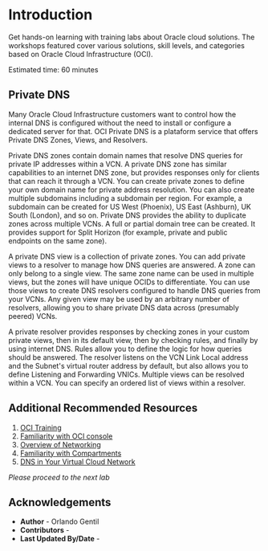 # Introduction

Get hands-on learning with training labs about Oracle cloud solutions. The workshops featured cover various solutions, skill levels, and categories based on Oracle Cloud Infrastructure (OCI).

Estimated time: 60 minutes

## Private DNS

Many Oracle Cloud Infrastructure customers want to control how the internal DNS is configured without the need to install or configure a dedicated server for that. OCI Private DNS is a plataform service that offers Private DNS Zones, Views, and Resolvers.

Private DNS zones contain domain names that resolve DNS queries for private IP addresses within a VCN. A private DNS zone has similar capabilities to an internet DNS zone, but provides responses only for clients that can reach it through a VCN. You can create private zones to define your own domain name for private address resolution. You can also create multiple subdomains including a subdomain per region. For example, a subdomain can be created for US West (Phoenix), US East (Ashburn), UK South (London), and so on. Private DNS provides the ability to duplicate zones across multiple VCNs. A full or partial domain tree can be created. It provides support for Split Horizon (for example, private and public endpoints on the same zone).

A private DNS view is a collection of private zones. You can add private views to a resolver to manage how DNS queries are answered. A zone can only belong to a single view. The same zone name can be used in multiple views, but the zones will have unique OCIDs to differentiate. You can use those views to create DNS resolvers configured to handle DNS queries from your VCNs. Any given view may be used by an arbitrary number of resolvers, allowing you to share private DNS data across (presumably peered) VCNs.

A private resolver provides responses by checking zones in your custom private views, then in its default view, then by checking rules, and finally by using internet DNS. Rules allow you to define the logic for how queries should be answered. The resolver listens on the VCN Link Local address and the Subnet's virtual router address by default, but also allows you to define Listening and Forwarding VNICs. Multiple views can be resolved within a VCN. You can specify an ordered list of views within a resolver.


## Additional Recommended Resources

1. [OCI Training](https://cloud.oracle.com/en_US/iaas/training)
2. [Familiarity with OCI console](https://docs.cloud.oracle.com/iaas/Content/GSG/Concepts/console.htm)
3. [Overview of Networking](https://docs.cloud.oracle.com/iaas/Content/Network/Concepts/overview.htm)
4. [Familiarity with Compartments](https://docs.cloud.oracle.com/iaas/Content/GSG/Concepts/concepts.htm)
5. [DNS in Your Virtual Cloud Network](https://docs.cloud.oracle.com/iaas/Content/Network/Concepts/dns.htm)

*Please proceed to the next lab*

## Acknowledgements

- **Author** - Orlando Gentil
- **Contributors** - 
- **Last Updated By/Date** - 


